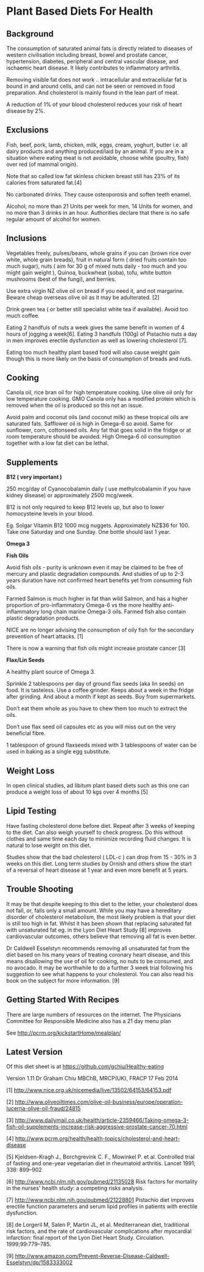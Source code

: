 # **Plant Based Diets For Health** #

## **Background** ##

The consumption of saturated animal fats is directly related to diseases of western civilisation including breast, bowel and prostate cancer, hypertension, diabetes, peripheral and central vascular disease, and ischaemic heart disease.  It likely contributes to inflammatory arthritis.

Removing visible fat does not work .. intracellular and extracellular fat is bound in and around cells, and can not be seen or removed in food preparation.  And cholesterol is mainly found in the lean part of meat.

A reduction of 1% of your blood cholesterol reduces your risk of heart disease by 2%.

## **Exclusions** ##

Fish, beef, pork, lamb, chicken, milk, eggs, cream, yoghurt,  butter i.e. all dairy products and anything produced/laid by an animal.  If you are in a situation where eating meat is not avoidable, choose white (poultry, fish) over red (of mammal origin).

Note that so called low fat skinless chicken breast still has 23% of its calories from saturated fat.[4]

No carbonated drinks.  They cause osteoporosis and soften teeth enamel.  

Alcohol; no more than 21 Units per week for men, 14 Units for women, and no more than 3 drinks in an hour.  Authorities declare that there is no safe regular amount of alcohol for women.

## **Inclusions** ##

Vegetables freely, pulses/beans, whole grains if you can (brown rice over white, whole grain breads), fruit in natural form ( dried fruits contain too much sugar), nuts ( aim for 30 g of mixed nuts daily - too much and you might gain weight ), Quinoa, buckwheat (soba), tofu, white button mushrooms (best of the fungi), and berries.

Use extra virgin NZ olive oil on bread if you need it, and not margarine.  Beware cheap overseas olive oil as it may be adulterated. [2]

Drink green tea ( or better still specialist white tea if available).  Avoid too much coffee. 

Eating 2 handfuls of nuts a week gives the same benefit in women of 4 hours of jogging a week[6].  Eating 3 handfuls (100g) of Pistachio nuts a day in men improves erectile dysfunction as well as lowering cholesterol [7].

Eating too much healthy plant based food will also cause weight gain though this is more likely on the basis of consumption of breads and nuts.

## **Cooking** ##

Canola oil, rice bran oil for high temperature cooking.  Use olive oil only for low temperature cooking.  GMO Canola only has a modified protein which is removed when the oil is produced so this not an issue.  

Avoid palm and coconut oils (and coconut milk) as these tropical oils are saturated fats.  Safflower oil is high in Omega-6 so avoid.  Same for sunflower, corn, cottonseed oils.  Any fat that goes solid in the fridge or at room temperature should be avoided.  High Omega-6 oil consumption together with a low fat diet can be lethal.

## **Supplements** ##

**B12 ( very important )**

250 mcg/day of Cyanocobalamin daily ( use methylcobalamin if you have kidney disease)
or
approximately 2500 mcg/week.

B12 is not only required to keep B12 levels up, but also to lower homocysteine levels in your blood.

Eg. Solgar Vitamin B12 1000 mcg nuggets.  Approximately NZ$36 for 100.  Take one Saturday and one Sunday.  One bottle should last 1 year.

**Omega 3**

**Fish Oils**

Avoid fish oils - purity is unknown even it may be claimed to be free of mercury and plastic degradation compounds.  And studies of up to 2-3 years duration have not confirmed heart benefits yet from consuming fish oils.

Farmed Salmon is much higher in fat than wild Salmon, and has a higher proportion of pro-inflammatory Omega-6 vs the more healthy anti-inflammatory long chain marine Omega-3 oils. Farmed fish also contain plastic degradation products.

NICE are no longer advising the consumption of oily fish for the secondary prevention of heart attacks. [1]

There is now a warning that fish oils might increase prostate cancer [3]

**Flax/Lin Seeds**

A healthy plant source of Omega 3.
 
Sprinkle 2 tablespoons per day of ground flax seeds (aka lin seeds) on food.  It is tasteless. Use a coffee grinder. Keeps about a week in the fridge after grinding.  And about a month if kept as seeds.  Buy from supermarkets.

Don’t eat them whole as you have to chew them too much to extract the oils.

Don’t use flax seed oil capsules etc as you will miss out on the very beneficial fibre.

1 tablespoon of ground flaxseeds mixed with 3 tablespoons of water can be used in baking as a single egg substitute.

## Weight Loss ##

In open clinical studies, ad libitum plant based diets such as this one can produce a weight loss of about 10 kgs over 4 months [5]

## **Lipid Testing** ##

Have fasting cholesterol done before diet. Repeat after 3 weeks of keeping to the diet. Can also weigh yourself to check progress.  Do this without clothes and same time each day to minimize recording fluid changes.  It is natural to lose weight on this diet.

Studies show that the bad cholesterol ( LDL-c ) can drop from 15 - 30% in 3 weeks on this diet.  Long term studies by Ornish and others show the start of a reversal of heart disease at 1 year and even more benefit at 5 years.

## **Trouble Shooting** ##

It may be that despite keeping to this diet to the letter, your cholesterol does not fall, or, falls only a small amount.  While you may have a hereditary disorder of cholesterol metabolism, the most likely problem is that your diet is still too high in fat.  Whilst it has been shown that replacing saturated fat with unsaturated fat eg. in the Lyon Diet Heart Study [8] improves cardiovascular outcomes, others believe that removing all fat is even better.

Dr Caldwell Esselstyn recommends removing all unsaturated fat from the diet based on his many years of treating coronary heart disease, and this means disallowing the use of oil for cooking, no nuts to be consumed, and no avocado.  It may be worthwhile to do a further 3 week trial following his suggestion to see what happens to your cholesterol.  You can also read his book on the subject for more information. [9]

## Getting Started With Recipes ##

There are large numbers of resources on the internet.  The Physicians Committee for Responsible Medicine also has a 21 day menu plan

See http://pcrm.org/kickstartHome/mealplan/

## Latest Version ##

Of this diet sheet is at https://github.com/gchiu/Healthy-eating

Version 1.11 Dr Graham Chiu MBChB, MRCP(UK), FRACP 17 Feb 2014

[1] http://www.nice.org.uk/nicemedia/live/13502/64153/64153.pdf

[2] http://www.oliveoiltimes.com/olive-oil-business/europe/operation-lucerna-olive-oil-fraud/24815

[3] http://www.dailymail.co.uk/health/article-2359466/Taking-omega-3-fish-oil-supplements-increase-risk-aggressive-prostate-cancer-70.html

[4] http://www.pcrm.org/health/health-topics/cholesterol-and-heart-disease

[5] Kjeldsen-Kragh J., Borchgrevink C. F., Mowinkel P. et al.
Controlled trial of fasting and one-year vegetarian diet in
rheumatoid arthritis. Lancet 1991; 338: 899–902	

[6] http://www.ncbi.nlm.nih.gov/pubmed/21135028 Risk factors for mortality in the nurses' health study: a competing risks analysis.

[7] http://www.ncbi.nlm.nih.gov/pubmed/21228801 Pistachio diet improves erectile function parameters and serum lipid profiles in patients with erectile dysfunction.

[8] de Lorgeril M, Salen P, Martin JL, et al. Mediterranean diet, traditional risk factors, and the rate of cardiovascular complications after myocardial infarction: final report of the Lyon Diet Heart Study. Circulation. 1999;99:779–785.

[9] http://www.amazon.com/Prevent-Reverse-Disease-Caldwell-Esselstyn/dp/1583333002

